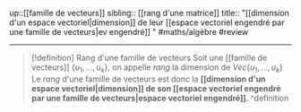 up::[[famille de vecteurs]]
sibling:: [[rang d'une matrice]]
title:: "[[dimension d'un espace vectoriel|dimension]] de leur [[espace vectoriel engendré par une famille de vecteurs|ev engendré]] "
#maths/algèbre #review 

----

> [!definition] Rang d'une famille de vecteurs
> Soit une [[famille de vecteurs]] $\{u_1,\ldots,u_k\}$, on appelle _rang_ la dimension de $Vec \{u_1,\ldots,u_k\}$
> Le _rang_ d'une famille de vecteurs est donc la **[[dimension d'un espace vectoriel|dimension]] de son [[espace vectoriel engendré par une famille de vecteurs|espace vectoriel engendré]]**.
^definition


